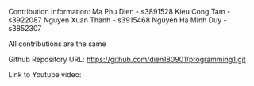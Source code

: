 Contribution Information:
Ma Phu Dien - s3891528
Kieu Cong Tam - s3922087
Nguyen Xuan Thanh - s3915468
Nguyen Ha Minh Duy - s3852307

All contributions are the same

Github Repository URL:
https://github.com/dien180901/programming1.git

Link to Youtube video:
